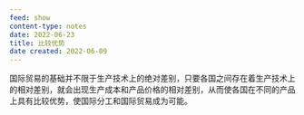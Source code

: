 ```yaml
---
feed: show
content-type: notes
date: 2022-06-23
title: 比较优势
date created: 2022-06-09
---
```


国际贸易的基础并不限于生产技术上的绝对差别，只要各国之间存在着生产技术上的相对差别，就会出现生产成本和产品价格的相对差别，从而使各国在不同的产品上具有比较优势，使国际分工和国际贸易成为可能。
